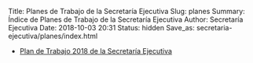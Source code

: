 Title: Planes de Trabajo de la Secretaría Ejecutiva
Slug: planes
Summary: Índice de Planes de Trabajo de la Secretaría Ejecutiva
Author: Secretaría Ejecutiva
Date: 2018-10-03 20:31
Status: hidden
Save_as: secretaria-ejecutiva/planes/index.html


* [Plan de Trabajo 2018 de la Secretaría Ejecutiva]({filename}/secretaria-ejecutiva/planes/plan-de-trabajo-2018.md)
